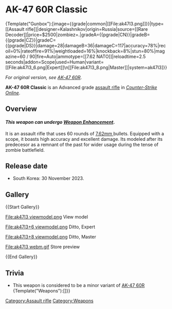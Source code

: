 # AK-47 60R Classic
{Template("Gunbox"):[image={{grade|common|[[File:ak47l3.png]]}}|type=[[Assault rifle]]|designer=Kalashnikov|origin=Russia|source=[[Rare Decoder]]|price=$2500|zombiez=.|gradeA={{pgrade|CN}}|gradeB={{pgrade|CZ}}|gradeC={{pgrade|DS}}|damage=28|damageB=36|damageC=117|accuracy=78%|recoil=0%|rateoffire=91%|weightloaded=16%|knockback=8%|stun=80%|magazine=60 / 90|fire=Auto|ammotype=[[7.62 NATO]]|reloadtime=2.5 seconds|addon=Scope|used=Human|variant=[[File:ak47l3_6.png|Expert]]\n[[File:ak47l3_8.png|Master]]|system=ak47l3]}}

*For original version, see [AK-47 60R](<AK-47 60R>)*.

**AK-47 60R Classic** is an Advanced grade [assault rifle](<assault rifle>) in *[Counter-Strike Online](<Counter-Strike Online>)*.

## Overview

#### *This weapon can undergo [Weapon Enhancement](<Weapon Enhancement>)*.
It is an assault rifle that uses 60 rounds of [7.62mm ](<7.62mm>)bullets. Equipped with a scope, it boasts high accuracy and excellent damage. Its modeled after its predecesor as a remnant of the past for wider usage during the tense of zombie battlefield.

## Release date

* South Korea: 30 November 2023.

## Gallery

{{Start Gallery}}

[File:ak47l3 viewmodel.png](<File:ak47l3 viewmodel.png>)
View model

[File:ak47l3+6 viewmodel.png](<File:ak47l3+6 viewmodel.png>)
Ditto, Expert

[File:ak47l3+8 viewmodel.png](<File:ak47l3+8 viewmodel.png>)
Ditto, Master

[File:ak47l3 webm.gif](<File:ak47l3 webm.gif>)
Store preview

{{End Gallery}}



##  Trivia 


*  This weapon is considered to be a minor variant of [AK-47 60R](<AK-47 60R>)
{Template("Weapons"):[]}}


[Category:Assault rifle](<Category:Assault rifle>)
[Category:Weapons](<Category:Weapons>)